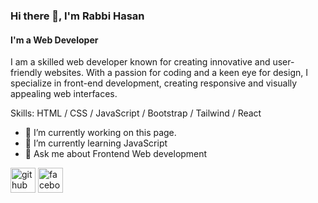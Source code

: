 ### Hi there 👋, I'm Rabbi Hasan
#### I'm a Web Developer
I am a skilled web developer known for creating innovative and user-friendly websites. With a passion for coding and a keen eye for design, I specialize in front-end development, creating responsive and visually appealing web interfaces.

Skills: HTML / CSS / JavaScript / Bootstrap / Tailwind  / React

- 🔭 I’m currently working on this page. 
- 🌱 I’m currently learning JavaScript 
- 💬 Ask me about Frontend Web development 


[<img src='https://cdn.jsdelivr.net/npm/simple-icons@3.0.1/icons/github.svg' alt='github' height='40'>](https://github.com/https://github.com/CodeRabbi4)  [<img src='https://cdn.jsdelivr.net/npm/simple-icons@3.0.1/icons/facebook.svg' alt='facebook' height='40'>](https://www.facebook.com/https://www.facebook.com/profile.php?id=100081337013504)  


